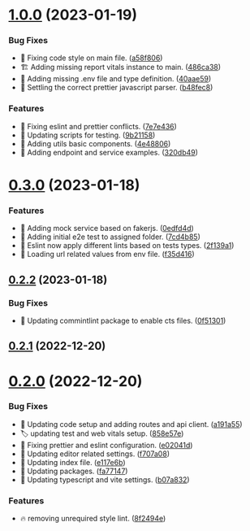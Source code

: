# [1.0.0](https://github.com/SalahAdDin/react-ts-vite-template/compare/v0.3.0...v1.0.0) (2023-01-19)


### Bug Fixes

* :bug: Fixing code style on main file. ([a58f806](https://github.com/SalahAdDin/react-ts-vite-template/commit/a58f806da32d9e2cbe29ca8eb1e52188b8e20a9b))
* :building_construction: Adding missing report vitals instance to main. ([486ca38](https://github.com/SalahAdDin/react-ts-vite-template/commit/486ca3876f8a670b784b39bb49c73d283f2ad301))
* :wrench: Adding missing .env file and type definition. ([40aae59](https://github.com/SalahAdDin/react-ts-vite-template/commit/40aae59b997bc3c9d1e0c9912098abc98302ca7b))
* :wrench: Settling the correct prettier javascript parser. ([b48fec8](https://github.com/SalahAdDin/react-ts-vite-template/commit/b48fec82146e25caf939d6921aecda45fec11afd))


### Features

* :bug: Fixing eslint and prettier conflicts. ([7e7e436](https://github.com/SalahAdDin/react-ts-vite-template/commit/7e7e436e6af0c8908eff08b3c87fdd38e0260d67))
* :hammer: Updating scripts for testing. ([9b21158](https://github.com/SalahAdDin/react-ts-vite-template/commit/9b211581b882608db4eff0c619c2177419653051))
* :lipstick: Adding utils basic components. ([4e48806](https://github.com/SalahAdDin/react-ts-vite-template/commit/4e48806ee81b909fa24acc629d66188e5fb522bf))
* :postbox: Adding endpoint and service examples. ([320db49](https://github.com/SalahAdDin/react-ts-vite-template/commit/320db49cd99af75f09108f89da13e764e1072214))



# [0.3.0](https://github.com/SalahAdDin/react-ts-vite-template/compare/v0.2.2...v0.3.0) (2023-01-18)


### Features

* :construction_worker: Adding mock service based on fakerjs. ([0edfd4d](https://github.com/SalahAdDin/react-ts-vite-template/commit/0edfd4ddd34fd8043a094407e530a6dba2289f74))
* :test_tube: Adding initial e2e test to assigned folder. ([7cd4b85](https://github.com/SalahAdDin/react-ts-vite-template/commit/7cd4b85e59d9cf4e6d212ced7a0132aeb800439b))
* :wrench: Eslint now apply different lints based on tests types. ([2f139a1](https://github.com/SalahAdDin/react-ts-vite-template/commit/2f139a16e2ed48156c885d5d1a02b5da4a0a9f61))
* :wrench: Loading url related values from env file. ([f35d416](https://github.com/SalahAdDin/react-ts-vite-template/commit/f35d4162da77807d2461420f04dfc2eac4a105af))



## [0.2.2](https://github.com/SalahAdDin/react-ts-vite-template/compare/v0.2.1...v0.2.2) (2023-01-18)


### Bug Fixes

* :bug: Updating commintlint package to enable cts files. ([0f51301](https://github.com/SalahAdDin/react-ts-vite-template/commit/0f513016b14564a611faa2a6de50448e592e9438))



## [0.2.1](https://github.com/SalahAdDin/react-ts-vite-template/compare/v0.2.0...v0.2.1) (2022-12-20)



# [0.2.0](https://github.com/SalahAdDin/react-ts-vite-template/compare/b07a832e0574e64358ec3bd8c610bcdb18cece5a...v0.2.0) (2022-12-20)


### Bug Fixes

* :hammer: Updating code setup and adding routes and api client. ([a191a55](https://github.com/SalahAdDin/react-ts-vite-template/commit/a191a558f0764f8ebdbc7e5f2e4fcbc318de83fc))
* :label: updating test and web vitals setup. ([858e57e](https://github.com/SalahAdDin/react-ts-vite-template/commit/858e57e1917e1b347b540a158caeeac4dbc8fc0c))
* :wrench: Fixing prettier and eslint configuration. ([e02041d](https://github.com/SalahAdDin/react-ts-vite-template/commit/e02041d24dce652c6b7bc4e8f77b9225f7aaa703))
* :wrench: Updating editor related settings. ([f707a08](https://github.com/SalahAdDin/react-ts-vite-template/commit/f707a085cdc45a1286d4180d3b8e42a32c45fe68))
* :wrench: Updating index file. ([e117e6b](https://github.com/SalahAdDin/react-ts-vite-template/commit/e117e6b8ffa4d71ffbc2a6ffbd4898c25260a22f))
* :wrench: Updating packages. ([fa77147](https://github.com/SalahAdDin/react-ts-vite-template/commit/fa77147e03997a305102f8440189cd896a4d618e))
* :wrench: Updating typescript and vite settings. ([b07a832](https://github.com/SalahAdDin/react-ts-vite-template/commit/b07a832e0574e64358ec3bd8c610bcdb18cece5a))


### Features

* :fire: removing unrequired style lint. ([8f2494e](https://github.com/SalahAdDin/react-ts-vite-template/commit/8f2494ea5e0964ce7f1fcf1d0bbe2421426198a2))



